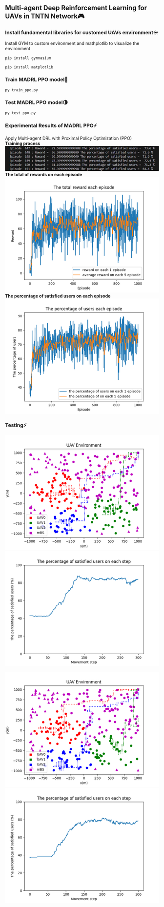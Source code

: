 ## Multi-agent Deep Reinforcement Learning for UAVs in TNTN Network🎮
### Install fundamental libraries for customed UAVs environment☀️
Install GYM to custom environment and mathplotlib to visualize the environment
~~~
pip install gymnasium 
~~~
~~~
pip install matplotlib
~~~
### Train MADRL PPO model🤖
~~~
py train_ppo.py 
~~~
### Test MADRL PPO model🌗
~~~
py test_ppo.py 
~~~
### Experimental Results of MADRL PPO⚡️
Apply Multi-agent DRL with Proximal Policy Optimization (PPO)
<br> **Training process** <br>
![fig0](images/training_process.jpg)
<br> **The total of rewards on each episode** <br>
![fig1](images/result_reward.png)
<br> **The percentage of satisfied users on each episode** <br>
![fig2](images/result_user.png)

### Testing⚡️
![fig3](images/result.png)
![fig4](images/result_step.png)

![fig3](images/result1.png)
![fig4](images/result_step1.png)


